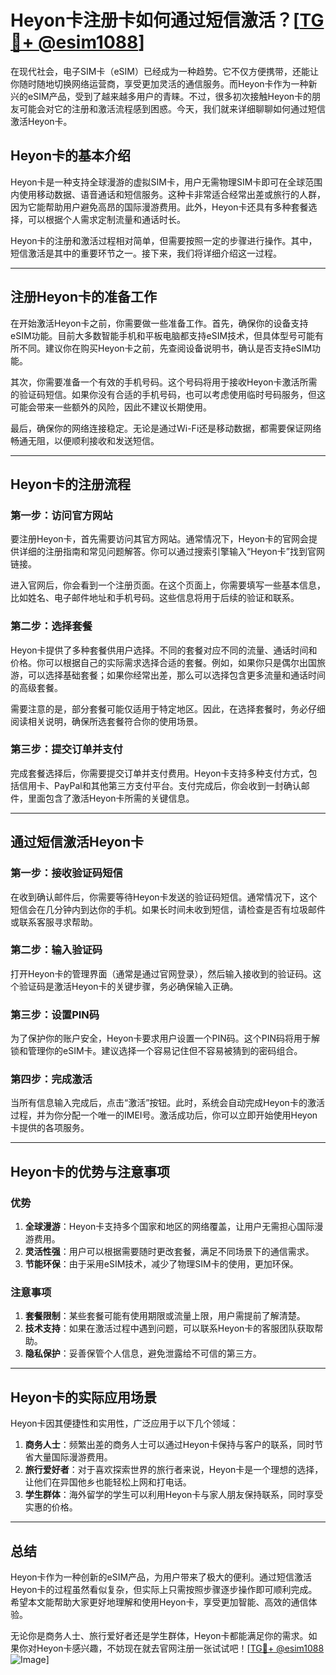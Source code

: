 # Heyon卡注册卡如何通过短信激活？[[TG💪+ @esim1088](https://t.me/s/esim1088)]

在现代社会，电子SIM卡（eSIM）已经成为一种趋势。它不仅方便携带，还能让你随时随地切换网络运营商，享受更加灵活的通信服务。而Heyon卡作为一种新兴的eSIM产品，受到了越来越多用户的青睐。不过，很多初次接触Heyon卡的朋友可能会对它的注册和激活流程感到困惑。今天，我们就来详细聊聊如何通过短信激活Heyon卡。

## Heyon卡的基本介绍

Heyon卡是一种支持全球漫游的虚拟SIM卡，用户无需物理SIM卡即可在全球范围内使用移动数据、语音通话和短信服务。这种卡非常适合经常出差或旅行的人群，因为它能帮助用户避免高昂的国际漫游费用。此外，Heyon卡还具有多种套餐选择，可以根据个人需求定制流量和通话时长。

Heyon卡的注册和激活过程相对简单，但需要按照一定的步骤进行操作。其中，短信激活是其中的重要环节之一。接下来，我们将详细介绍这一过程。

---

## 注册Heyon卡的准备工作

在开始激活Heyon卡之前，你需要做一些准备工作。首先，确保你的设备支持eSIM功能。目前大多数智能手机和平板电脑都支持eSIM技术，但具体型号可能有所不同。建议你在购买Heyon卡之前，先查阅设备说明书，确认是否支持eSIM功能。

其次，你需要准备一个有效的手机号码。这个号码将用于接收Heyon卡激活所需的验证码短信。如果你没有合适的手机号码，也可以考虑使用临时号码服务，但这可能会带来一些额外的风险，因此不建议长期使用。

最后，确保你的网络连接稳定。无论是通过Wi-Fi还是移动数据，都需要保证网络畅通无阻，以便顺利接收和发送短信。

---

## Heyon卡的注册流程

### 第一步：访问官方网站

要注册Heyon卡，首先需要访问其官方网站。通常情况下，Heyon卡的官网会提供详细的注册指南和常见问题解答。你可以通过搜索引擎输入“Heyon卡”找到官网链接。

进入官网后，你会看到一个注册页面。在这个页面上，你需要填写一些基本信息，比如姓名、电子邮件地址和手机号码。这些信息将用于后续的验证和联系。

### 第二步：选择套餐

Heyon卡提供了多种套餐供用户选择。不同的套餐对应不同的流量、通话时间和价格。你可以根据自己的实际需求选择合适的套餐。例如，如果你只是偶尔出国旅游，可以选择基础套餐；如果你经常出差，那么可以选择包含更多流量和通话时间的高级套餐。

需要注意的是，部分套餐可能仅适用于特定地区。因此，在选择套餐时，务必仔细阅读相关说明，确保所选套餐符合你的使用场景。

### 第三步：提交订单并支付

完成套餐选择后，你需要提交订单并支付费用。Heyon卡支持多种支付方式，包括信用卡、PayPal和其他第三方支付平台。支付完成后，你会收到一封确认邮件，里面包含了激活Heyon卡所需的关键信息。

---

## 通过短信激活Heyon卡

### 第一步：接收验证码短信

在收到确认邮件后，你需要等待Heyon卡发送的验证码短信。通常情况下，这个短信会在几分钟内到达你的手机。如果长时间未收到短信，请检查是否有垃圾邮件或联系客服寻求帮助。

### 第二步：输入验证码

打开Heyon卡的管理界面（通常是通过官网登录），然后输入接收到的验证码。这个验证码是激活Heyon卡的关键步骤，务必确保输入正确。

### 第三步：设置PIN码

为了保护你的账户安全，Heyon卡要求用户设置一个PIN码。这个PIN码将用于解锁和管理你的eSIM卡。建议选择一个容易记住但不容易被猜到的密码组合。

### 第四步：完成激活

当所有信息输入完成后，点击“激活”按钮。此时，系统会自动完成Heyon卡的激活过程，并为你分配一个唯一的IMEI号。激活成功后，你可以立即开始使用Heyon卡提供的各项服务。

---

## Heyon卡的优势与注意事项

### 优势

1. **全球漫游**：Heyon卡支持多个国家和地区的网络覆盖，让用户无需担心国际漫游费用。
2. **灵活性强**：用户可以根据需要随时更改套餐，满足不同场景下的通信需求。
3. **节能环保**：由于采用eSIM技术，减少了物理SIM卡的使用，更加环保。

### 注意事项

1. **套餐限制**：某些套餐可能有使用期限或流量上限，用户需提前了解清楚。
2. **技术支持**：如果在激活过程中遇到问题，可以联系Heyon卡的客服团队获取帮助。
3. **隐私保护**：妥善保管个人信息，避免泄露给不可信的第三方。

---

## Heyon卡的实际应用场景

Heyon卡因其便捷性和实用性，广泛应用于以下几个领域：

1. **商务人士**：频繁出差的商务人士可以通过Heyon卡保持与客户的联系，同时节省大量国际漫游费用。
2. **旅行爱好者**：对于喜欢探索世界的旅行者来说，Heyon卡是一个理想的选择，让他们在异国他乡也能轻松上网和打电话。
3. **学生群体**：海外留学的学生可以利用Heyon卡与家人朋友保持联系，同时享受实惠的价格。

---

## 总结

Heyon卡作为一种创新的eSIM产品，为用户带来了极大的便利。通过短信激活Heyon卡的过程虽然看似复杂，但实际上只需按照步骤逐步操作即可顺利完成。希望本文能帮助大家更好地理解和使用Heyon卡，享受更加智能、高效的通信体验。

无论你是商务人士、旅行爱好者还是学生群体，Heyon卡都能满足你的需求。如果你对Heyon卡感兴趣，不妨现在就去官网注册一张试试吧！[[TG💪+ @esim1088](https://t.me/s/esim1088) ![Image](https://i.postimg.cc/4NQfJmqS/Snipaste-2025-05-13-00-14-12.png)]